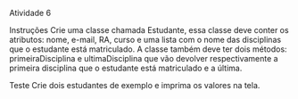 Atividade 6

Instruções
Crie uma classe chamada Estudante, 
essa classe deve conter os atributos: 
nome, e-mail, RA, curso e uma lista com o nome das disciplinas que o estudante está matriculado.
A classe também deve ter dois métodos: primeiraDisciplina e ultimaDisciplina que vão devolver
respectivamente a primeira disciplina que o estudante está matriculado e a última.

Teste
Crie dois estudantes de exemplo e imprima os valores na tela.
